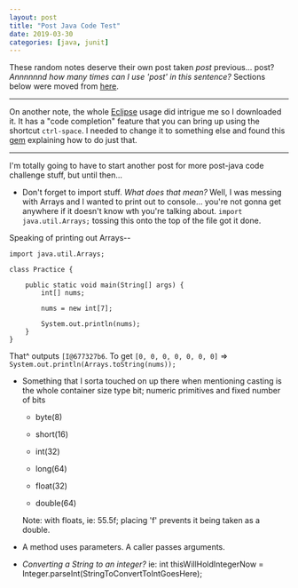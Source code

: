 ```yaml
---
layout: post
title: "Post Java Code Test"
date: 2019-03-30
categories: [java, junit]
---
```


These random notes deserve their own post taken *post* previous... post? *Annnnnnd how many times can I use 'post' in this sentence?* Sections below were moved from [here](https://rebelcl0ud.github.io/blog/java/junit/2019/02/14/62-code-test-in-java.html).

- - - 

On another note, the whole [Eclipse](https://www.eclipse.org/downloads/) usage did intrigue me so I downloaded it. It has a "code completion" feature that you can bring up using the shortcut `ctrl-space`. I needed to change it to something else and found this [gem](https://www.stefaanlippens.net/code_completion_shortcut_eclipse_osx/) explaining how to do just that.

- - - 
I'm totally going to have to start another post for more post-java code challenge stuff, but until then...

  - Don't forget to import stuff. *What does that mean?* Well, I was messing with Arrays and I wanted to print out to console... you're not gonna get anywhere if it doesn't know wth you're talking about. `import java.util.Arrays;` tossing this onto the top of the file got it done.

Speaking of printing out Arrays--
```
import java.util.Arrays; 

class Practice {
	
	public static void main(String[] args) {
		int[] nums;

		nums = new int[7];
		
		System.out.println(nums);
	}
}
```
That^ outputs `[I@677327b6`. To get `[0, 0, 0, 0, 0, 0, 0]` => `System.out.println(Arrays.toString(nums));`

  - Something that I sorta touched on up there when mentioning casting is the whole container size type bit; numeric primitives and fixed number of bits
	
	- byte(8)
	- short(16)
	- int(32)
	- long(64)
	
	- float(32)
	- double(64)
	
	Note: with floats, ie: 55.5f; placing 'f' prevents it being taken as a double.
	
  - A method uses parameters. A caller passes arguments.
  
  - *Converting a String to an integer?* ie: int thisWillHoldIntegerNow = Integer.parseInt(StringToConvertToIntGoesHere);
